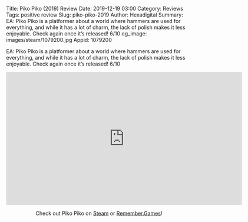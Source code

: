 Title: Piko Piko (2019) Review
Date: 2019-12-19 03:00
Category: Reviews
Tags: positive review
Slug: piko-piko-2019
Author: Hexadigital
Summary: EA: Piko Piko is a platformer about a world where hammers are used for everything, and while it has a lot of charm, the lack of polish makes it less enjoyable. Check again once it’s released! 6/10
og_image: images/steam/1079200.jpg
Appid: 1079200

EA: Piko Piko is a platformer about a world where hammers are used for everything, and while it has a lot of charm, the lack of polish makes it less enjoyable. Check again once it’s released! 6/10

<center><iframe src="https://www.youtube.com/embed/sQ4FiqfQ4G4?feature=oembed" allow="accelerometer; autoplay; encrypted-media; gyroscope; picture-in-picture" width="640" height="360" frameborder="0"></iframe>

Check out Piko Piko on [Steam](https://store.steampowered.com/app/1079200/?curator_clanid=34633900) or [Remember.Games](https://remember.games/game/2226/)!</center>
